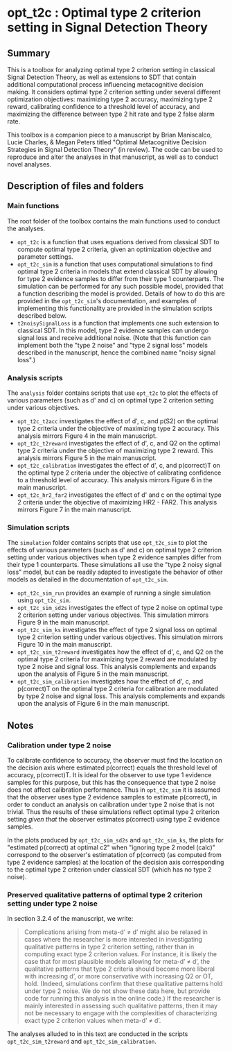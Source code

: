 # opt_t2c : Optimal type 2 criterion setting in Signal Detection Theory

## Summary

This is a toolbox for analyzing optimal type 2 criterion setting in classical Signal Detection Theory, as well as extensions to SDT that contain additional computational process influencing metacognitive decision making. It considers optimal type 2 criterion setting under several different optimization objectives: maximizing type 2 accuracy, maximizing type 2 reward, calibrating confidence to a threshold level of accuracy, and maximizing the difference between type 2 hit rate and type 2 false alarm rate.

This toolbox is a companion piece to a manuscript by Brian Maniscalco, Lucie Charles, & Megan Peters titled "Optimal Metacognitive Decision Strategies in Signal Detection Theory" (in review). The code can be used to reproduce and alter the analyses in that manuscript, as well as to conduct novel analyses.

## Description of files and folders

### Main functions

The root folder of the toolbox contains the main functions used to conduct the analyses.

- `opt_t2c` is a function that uses equations derived from classical SDT to compute optimal type 2 criteria, given an optimization objective and parameter settings.
- `opt_t2c_sim` is a function that uses computational simulations to find optimal type 2 criteria in models that extend classical SDT by allowing for type 2 evidence samples to differ from their type 1 counterparts. The simulation can be performed for any such possible model, provided that a function describing the model is provided. Details of how to do this are provided in the `opt_t2c_sim`'s documentation, and examples of implementing this functionality are provided in the simulation scripts described below.
- `t2noisySignalLoss` is a function that implements one such extension to classical SDT. In this model, type 2 evidence samples can undergo signal loss and receive additional noise. (Note that this function can implement both the "type 2 noise" and "type 2 signal loss" models described in the manuscript, hence the combined name "noisy signal loss".)

### Analysis scripts

The `analysis` folder contains scripts that use `opt_t2c` to plot the effects of various parameters (such as d' and c) on optimal type 2 criterion setting under various objectives.

- `opt_t2c_t2acc` investigates the effect of d', c, and p(S2) on the optimal type 2 criteria under the objective of maximizing type 2 accuracy. This analysis mirrors Figure 4 in the main manuscript.
- `opt_t2c_t2reward` investigates the effect of d', c, and Q2 on the optimal type 2 criteria under the objective of maximizing type 2 reward. This analysis mirrors Figure 5 in the main manuscript.
- `opt_t2c_calibration` investigates the effect of d', c, and p(correct)T on the optimal type 2 criteria under the objective of calibrating confidence to a threshold level of accuracy. This analysis mirrors Figure 6 in the main manuscript.
- `opt_t2c_hr2_far2` investigates the effect of d' and c on the optimal type 2 criteria under the objective of maximizing HR2 - FAR2. This analysis mirrors Figure 7 in the main manuscript.

### Simulation scripts

The `simulation` folder contains scripts that use `opt_t2c_sim` to plot the effects of various parameters (such as d' and c) on optimal type 2 criterion setting under various objectives when type 2 evidence samples differ from their type 1 counterparts. These simulations all use the "type 2 noisy signal loss" model, but can be readily adapted to investigate the behavior of other models as detailed in the documentation of `opt_t2c_sim`.

- `opt_t2c_sim_run` provides an example of running a single simulation using `opt_t2c_sim`.
- `opt_t2c_sim_sd2s` investigates the effect of type 2 noise on optimal type 2 criterion setting under various objectives. This simulation mirrors Figure 9 in the main manuscript.
- `opt_t2c_sim_ks` investigates the effect of type 2 signal loss on optimal type 2 criterion setting under various objectives. This simulation mirrors Figure 10 in the main manuscript.
- `opt_t2c_sim_t2reward` investigates how the effect of d', c, and Q2 on the optimal type 2 criteria for maximizing type 2 reward are modulated by type 2 noise and signal loss. This analysis complements and expands upon the analysis of Figure 5 in the main manuscript.
- `opt_t2c_sim_calibration` investigates how the effect of d', c, and p(correct)T on the optimal type 2 criteria for calibration are modulated by type 2 noise and signal loss. This analysis complements and expands upon the analysis of Figure 6 in the main manuscript.

## Notes

### Calibration under type 2 noise

To calibrate confidence to accuracy, the observer must find the location on the decision axis where estimated p(correct) equals the threshold level of accuracy, p(correct)T. It is ideal for the observer to use type 1 evidence samples for this purpose, but this has the consequence that type 2 noise does not affect calibration performance. Thus in `opt_t2c_sim` it is assumed that the observer uses type 2 evidence samples to estimate p(correct), in order to conduct an analysis on calibration under type 2 noise that is not trivial. Thus the results of these simulations reflect optimal type 2 criterion setting *given that* the observer estimates p(correct) using type 2 evidence samples.

In the plots produced by `opt_t2c_sim_sd2s` and `opt_t2c_sim_ks`, the plots for "estimated p(correct) at optimal c2" when "ignoring type 2 model (calc)" correspond to the observer's estimatation of p(correct) (as computed from type 2 evidence samples) at the location of the decision axis corresponding to the optimal type 2 criterion under classical SDT (which has no type 2 noise).

### Preserved qualitative patterns of optimal type 2 criterion setting under type 2 noise

In section 3.2.4 of the manuscript, we write:

> Complications arising from meta-d’ ≠ d’ might also be relaxed in cases where the researcher is more interested in investigating qualitative patterns in type 2 criterion setting, rather than in computing exact type 2 criterion values. For instance, it is likely the case that for most plausible models allowing for meta-d’ ≠ d’, the qualitative patterns that type 2 criteria should become more liberal with increasing d’, or more conservative with increasing Q2 or OT, hold. (Indeed, simulations confirm that these qualitative  patterns hold under type 2 noise. We do not show these data here, but provide code for running this analysis in the online code.) If the researcher is mainly interested in assessing such qualitative patterns, then it may not be necessary to engage with the complexities of characterizing exact type 2 criterion values when meta-d’ ≠ d’.

The analyses alluded to in this text are conducted in the scripts `opt_t2c_sim_t2reward` and `opt_t2c_sim_calibration`.
